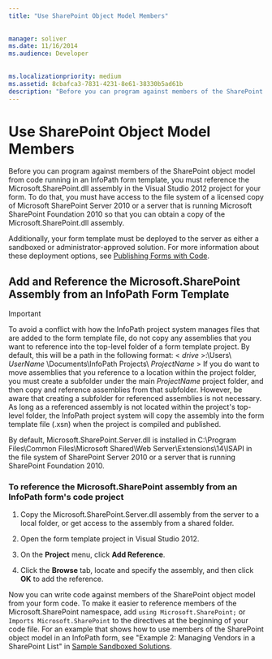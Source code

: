 ```yaml
---
title: "Use SharePoint Object Model Members"
 
 
manager: soliver
ms.date: 11/16/2014
ms.audience: Developer
 
 
ms.localizationpriority: medium
ms.assetid: 8cbafca3-7831-4231-8e61-38330b5ad61b
description: "Before you can program against members of the SharePoint object model from code running in an InfoPath form template, you must reference the Microsoft.SharePoint.dll assembly in the Visual Studio 2012 project for your form. To do that, you must have access to the file system of a licensed copy of Microsoft SharePoint Server 2010 or a server that is running Microsoft SharePoint Foundation 2010 so that you can obtain a copy of the Microsoft.SharePoint.dll assembly."
---
```


# Use SharePoint Object Model Members

Before you can program against members of the SharePoint object model from code running in an InfoPath form template, you must reference the Microsoft.SharePoint.dll assembly in the Visual Studio 2012 project for your form. To do that, you must have access to the file system of a licensed copy of Microsoft SharePoint Server 2010 or a server that is running Microsoft SharePoint Foundation 2010 so that you can obtain a copy of the Microsoft.SharePoint.dll assembly. 
  
Additionally, your form template must be deployed to the server as either a sandboxed or administrator-approved solution. For more information about these deployment options, see [Publishing Forms with Code](publishing-forms-with-code.md).
  
## Add and Reference the Microsoft.SharePoint Assembly from an InfoPath Form Template

> [!IMPORTANT]
> To avoid a conflict with how the InfoPath project system manages files that are added to the form template file, do not copy any assemblies that you want to reference into the top-level folder of a form template project. By default, this will be a path in the following format: < *drive*  >:\Users\  *UserName*  \Documents\InfoPath Projects\  *ProjectName* > If you do want to move assemblies that you reference to a location within the project folder, you must create a subfolder under the main  *ProjectName*  project folder, and then copy and reference assemblies from that subfolder. However, be aware that creating a subfolder for referenced assemblies is not necessary. As long as a referenced assembly is not located within the project's top-level folder, the InfoPath project system will copy the assembly into the form template file (.xsn) when the project is compiled and published. 
  
By default, Microsoft.SharePoint.Server.dll is installed in C:\Program Files\Common Files\Microsoft Shared\Web Server\Extensions\14\ISAPI in the file system of SharePoint Server 2010 or a server that is running SharePoint Foundation 2010.
  
### To reference the Microsoft.SharePoint assembly from an InfoPath form's code project

1. Copy the Microsoft.SharePoint.Server.dll assembly from the server to a local folder, or get access to the assembly from a shared folder.
    
2. Open the form template project in Visual Studio 2012.
    
3. On the **Project** menu, click **Add Reference**.
    
4. Click the **Browse** tab, locate and specify the assembly, and then click **OK** to add the reference. 
    
Now you can write code against members of the SharePoint object model from your form code. To make it easier to reference members of the Microsoft.SharePoint namespace, add  `using Microsoft.SharePoint;` or  `Imports Microsoft.SharePoint` to the directives at the beginning of your code file. For an example that shows how to use members of the SharePoint object model in an InfoPath form, see "Example 2: Managing Vendors in a SharePoint List" in [Sample Sandboxed Solutions](sample-sandboxed-solutions.md).

